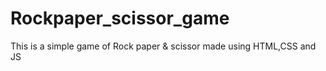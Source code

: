 # Rockpaper_scissor_game
This is a simple game of Rock paper &amp; scissor made using HTML,CSS and JS 

